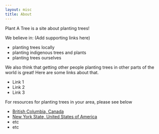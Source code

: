 ```yaml
---
layout: misc
title: About
---
```


Plant A Tree is a site about planting trees!

We believe in:  (Add supporting links here)
* planting trees locally 
* planting indigenous trees and plants
* planting trees ourselves

We also think that getting other people planting trees in other parts of the world is great!  Here are some links about that.
* Link 1
* Link 2
* Link 3

For resources for planting trees in your area, please see below

* [British Columbia, Canada](/resources/resources-for-british-columbia.html)
* [New York State, United States of America](/resources/resources-for-new-york.html)
* etc
* etc
